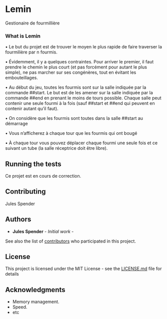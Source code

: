 # Lemin
Gestionaire de fourmillière


### What is Lemin

• Le but du projet est de trouver le moyen le plus rapide de faire traverser la fourmilière
par n fourmis.

• Évidemment, il y a quelques contraintes. Pour arriver le premier, il faut prendre le
chemin le plus court (et pas forcément pour autant le plus simple), ne pas marcher
sur ses congénères, tout en évitant les embouteillages.

• Au début du jeu, toutes les fourmis sont sur la salle indiquée par la commande
 ##start. Le but est de les amener sur la salle indiquée par la commande ##end en
prenant le moins de tours possible. Chaque salle peut contenir une seule fourmi à
la fois (sauf ##start et ##end qui peuvent en contenir autant qu’il faut).

• On considère que les fourmis sont toutes dans la salle ##start au démarrage

• Vous n’afficherez à chaque tour que les fourmis qui ont bougé

• À chaque tour vous pouvez déplacer chaque fourmi une seule fois et ce suivant un
tube (la salle réceptrice doit être libre).

## Running the tests

Ce projet est en cours de correction.


## Contributing

Jules Spender

## Authors

* **Jules Spender** - *Initial work* -

See also the list of [contributors](https://github.com/your/project/contributors) who participated in this project.

## License

This project is licensed under the MIT License - see the [LICENSE.md](LICENSE.md) file for details

## Acknowledgments

* Memory management.
* Speed.
* etc
